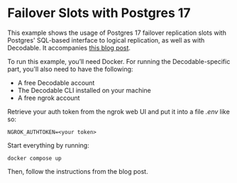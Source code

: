 # Failover Slots with Postgres 17

This example shows the usage of Postgres 17 failover replication slots with Postgres' SQL-based interface to logical replication, as well as with Decodable.
It accompanies [this blog post](https://www.decodable.co/blog/failover-replication-slots-with-postgres-17).

To run this example, you’ll need Docker. For running the Decodable-specific part, you'll also need to have the following:

* A free Decodable account
* The Decodable CLI installed on your machine
* A free ngrok account

Retrieve your auth token from the ngrok web UI and put it into a file _.env_ like so:

```
NGROK_AUTHTOKEN=<your token>
```

Start everything by running:

```
docker compose up
```

Then, follow the instructions from the blog post.
